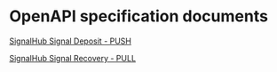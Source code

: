 # OpenAPI specification documents

[ SignalHub Signal Deposit - PUSH](https://raw.githubusercontent.com/pagopa/interop-signalhub-core/refs/tags/1.0.1/docs/openAPI/push-signals.yaml)

[ SignalHub Signal Recovery - PULL](https://raw.githubusercontent.com/pagopa/interop-signalhub-core/refs/tags/1.0.1/docs/openAPI/pull-signals.yaml)